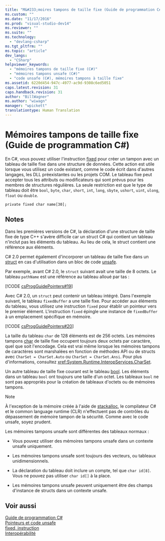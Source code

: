 ```yaml
---
title: "M&#233;moires tampons de taille fixe (Guide de programmation C#) | Microsoft Docs"
ms.custom: ""
ms.date: "11/17/2016"
ms.prod: "visual-studio-dev14"
ms.reviewer: ""
ms.suite: ""
ms.technology: 
  - "devlang-csharp"
ms.tgt_pltfrm: ""
ms.topic: "article"
dev_langs: 
  - "CSharp"
helpviewer_keywords: 
  - "mémoires tampons de taille fixe (C#)"
  - "mémoires tampons unsafe (C#)"
  - "code unsafe (C#), mémoires tampons à taille fixe"
ms.assetid: 6220d454-947c-4977-ac9d-9308c6ed5051
caps.latest.revision: 31
caps.handback.revision: 31
author: "BillWagner"
ms.author: "wiwagn"
manager: "wpickett"
translationtype: Human Translation
---
```

# M&#233;moires tampons de taille fixe (Guide de programmation C#)
En C\#, vous pouvez utiliser l'instruction [fixed](../../../csharp/language-reference/keywords/fixed-statement.md) pour créer un tampon avec un tableau de taille fixe dans une structure de données.  Cette action est utile lorsque vous utilisez un code existant, comme le code écrit dans d'autres langages, les DLL préexistantes ou les projets COM.  Le tableau fixe peut accepter tous les attributs ou modificateurs qui sont prévus pour les membres de structures régulières.  La seule restriction est que le type de tableau doit être `bool`, `byte`, `char`, `short`, `int`, `long`, `sbyte`, `ushort`, `uint`, `ulong`, `float` ou `double`.  
  
```  
private fixed char name[30];  
```  
  
## Notes  
 Dans les premières versions de C\#, la déclaration d'une structure de taille fixe de type C\+\+ s'avère difficile car un struct C\# qui contient un tableau n'inclut pas les éléments du tableau.  Au lieu de cela, le struct contient une référence aux éléments.  
  
 C\# 2.0 permet également d'incorporer un tableau de taille fixe dans un [struct](../../../csharp/language-reference/keywords/struct.md) en cas d'utilisation dans un bloc de code [unsafe](../../../csharp/language-reference/keywords/unsafe.md).  
  
 Par exemple, avant C\# 2.0, le `struct` suivant avait une taille de 8 octets.  Le tableau `pathName` est une référence au tableau alloué par tas :  
  
 [!CODE [csProgGuidePointers#19](../CodeSnippet/VS_Snippets_VBCSharp/csProgGuidePointers#19)]  
  
 Avec C\# 2.0, un `struct` peut contenir un tableau intégré.  Dans l'exemple suivant, le tableau `fixedBuffer` a une taille fixe.  Pour accéder aux éléments du tableau, vous utilisez une instruction `fixed` pour établir un pointeur vers le premier élément.  L'instruction `fixed` épingle une instance de `fixedBuffer` à un emplacement spécifique en mémoire.  
  
 [!CODE [csProgGuidePointers#20](../CodeSnippet/VS_Snippets_VBCSharp/csProgGuidePointers#20)]  
  
 La taille du tableau `char` de 128 éléments est de 256 octets.  Les mémoires tampons [char](../../../csharp/language-reference/keywords/char.md) de taille fixe occupent toujours deux octets par caractère, quel que soit l'encodage.  Cela est vrai même lorsque les mémoires tampons de caractères sont marshalées en fonction de méthodes API ou de structs avec `CharSet = CharSet.Auto` ou `CharSet = CharSet.Ansi`.  Pour plus d'informations, consultez <xref:System.Runtime.InteropServices.CharSet>.  
  
 Un autre tableau de taille fixe courant est le tableau [bool](../../../csharp/language-reference/keywords/bool.md).  Les éléments dans un tableau `bool` ont toujours une taille d'un octet.  Les tableaux `bool` ne sont pas appropriés pour la création de tableaux d'octets ou de mémoires tampons.  
  
> [!NOTE]
>  À l'exception de la mémoire créée à l'aide de [stackalloc](../../../csharp/language-reference/keywords/stackalloc.md), le compilateur C\# et le common language runtime \(CLR\) n'effectuent pas de contrôles du dépassement de mémoire tampon de la sécurité.  Comme avec le code unsafe, soyez prudent.  
  
 Les mémoires tampons unsafe sont différentes des tableaux normaux :  
  
-   Vous pouvez utiliser des mémoires tampons unsafe dans un contexte unsafe uniquement.  
  
-   Les mémoires tampons unsafe sont toujours des vecteurs, ou tableaux unidimensionnels.  
  
-   La déclaration du tableau doit inclure un compte, tel que `char id[8]`.  Vous ne pouvez pas utiliser `char id[]` à la place.  
  
-   Les mémoires tampons unsafe peuvent uniquement être des champs d'instance de structs dans un contexte unsafe.  
  
## Voir aussi  
 [Guide de programmation C\#](../../../csharp/programming-guide/index.md)   
 [Pointeurs et code unsafe](../../../csharp/programming-guide/unsafe-code-pointers/index.md)   
 [fixed, instruction](../../../csharp/language-reference/keywords/fixed-statement.md)   
 [Interopérabilité](../../../csharp/programming-guide/interop/interoperability.md)